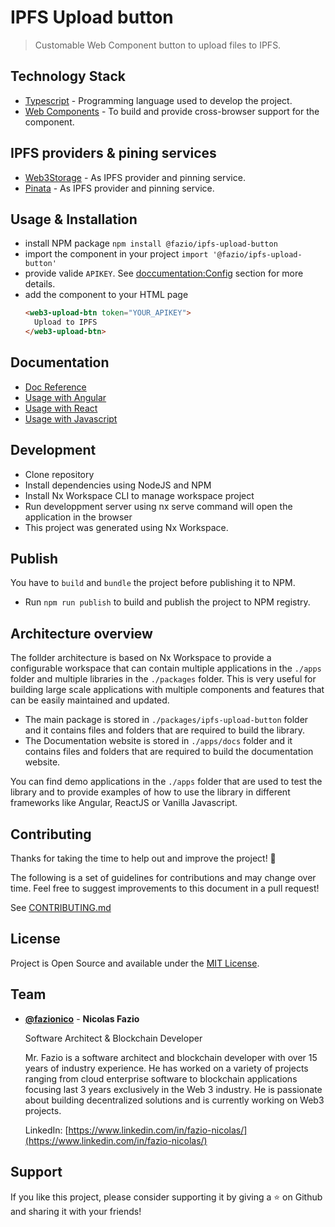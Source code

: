 # IPFS Upload button

> Customable Web Component button to upload files to IPFS.

## Technology Stack

  - [Typescript](https://www.typescriptlang.org/) - Programming language used to develop the project.
  - [Web Components](https://developer.mozilla.org/en-US/docs/Web/Web_Components) - To build and provide cross-browser support for the component.

## IPFS providers & pining services
  - [Web3Storage](https://web3.storage/) - As IPFS provider and pinning service.
  - [Pinata](https://pinata.cloud/) - As IPFS provider and pinning service.

## Usage & Installation

  - install NPM package `npm install @fazio/ipfs-upload-button`
  - import the component in your project `import '@fazio/ipfs-upload-button'`
  - provide valide `APIKEY`. See [doccumentation:Config](https://fazionico.github.io/ipfs-upload-button/install#configuration) section for more details.
  - add the component to your HTML page 
    ```html
    <web3-upload-btn token="YOUR_APIKEY">
      Upload to IPFS
    </web3-upload-btn>
    ```

## Documentation

  - [Doc Reference](https://fazionico.github.io/ipfs-upload-button/)
  - [Usage with Angular](https://fazionico.github.io/ipfs-upload-button/category/angular)
  - [Usage with React](https://fazionico.github.io/ipfs-upload-button/category/reactjs)
  - [Usage with Javascript](https://fazionico.github.io/ipfs-upload-button/category/vanilla-javascript)



## Development

- Clone repository
- Install dependencies using NodeJS and NPM
- Install Nx Workspace CLI to manage workspace project
- Run developpment server using nx serve command will open the application in the browser
- This project was generated using Nx Workspace.

## Publish

You have to `build` and `bundle` the project before publishing it to NPM.

- Run `npm run publish` to build and publish the project to NPM registry.

## Architecture overview

The follder architecture is based on Nx Workspace to provide a configurable workspace that can contain multiple applications in the `./apps` folder and multiple libraries in the `./packages` folder. 
This is very useful for building large scale applications with multiple components and features that can be easily maintained and updated.

- The main package is stored in `./packages/ipfs-upload-button` folder and it contains files and folders that are required to build the library.
- The Documentation website is stored in `./apps/docs` folder and it contains files and folders that are required to build the documentation website.

You can find demo applications in the `./apps` folder that are used to test the library and to provide examples of how to use the library in different frameworks like Angular, ReactJS or Vanilla Javascript.

## Contributing

Thanks for taking the time to help out and improve the project! 🎉

The following is a set of guidelines for contributions and may change over time. Feel free to suggest improvements to this document in a pull request!

See [CONTRIBUTING.md](CONTRIBUTING.md)

## License

Project is Open Source and available under the [MIT License](LICENSE).

## Team

- [**@fazionico**](https://github.com/FazioNico) - **Nicolas Fazio** 
  
  Software Architect & Blockchain Developer

  Mr. Fazio is a software architect and blockchain developer with over 15 years of industry experience. He has worked on a variety of projects ranging from cloud enterprise software to blockchain applications focusing last 3 years exclusively in the Web 3 industry. He is passionate about building decentralized solutions and is currently working on Web3 projects.

  LinkedIn: [https://www.linkedin.com/in/fazio-nicolas/](https://www.linkedin.com/in/fazio-nicolas/)

## Support

If you like this project, please consider supporting it by giving a ⭐️ on Github and sharing it with your friends! 
